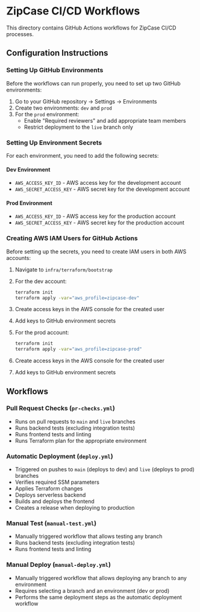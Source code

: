 # ZipCase CI/CD Workflows

This directory contains GitHub Actions workflows for ZipCase CI/CD processes.

## Configuration Instructions

### Setting Up GitHub Environments

Before the workflows can run properly, you need to set up two GitHub environments:

1. Go to your GitHub repository → Settings → Environments
2. Create two environments: `dev` and `prod`
3. For the `prod` environment:
   - Enable "Required reviewers" and add appropriate team members
   - Restrict deployment to the `live` branch only

### Setting Up Environment Secrets

For each environment, you need to add the following secrets:

#### Dev Environment
- `AWS_ACCESS_KEY_ID` - AWS access key for the development account
- `AWS_SECRET_ACCESS_KEY` - AWS secret key for the development account

#### Prod Environment
- `AWS_ACCESS_KEY_ID` - AWS access key for the production account
- `AWS_SECRET_ACCESS_KEY` - AWS secret key for the production account

### Creating AWS IAM Users for GitHub Actions

Before setting up the secrets, you need to create IAM users in both AWS accounts:

1. Navigate to `infra/terraform/bootstrap`
2. For the dev account:
   ```bash
   terraform init
   terraform apply -var="aws_profile=zipcase-dev"
   ```
3. Create access keys in the AWS console for the created user
4. Add keys to GitHub environment secrets

5. For the prod account:
   ```bash
   terraform init
   terraform apply -var="aws_profile=zipcase-prod"
   ```
6. Create access keys in the AWS console for the created user
7. Add keys to GitHub environment secrets

## Workflows

### Pull Request Checks (`pr-checks.yml`)
- Runs on pull requests to `main` and `live` branches
- Runs backend tests (excluding integration tests)
- Runs frontend tests and linting
- Runs Terraform plan for the appropriate environment

### Automatic Deployment (`deploy.yml`)
- Triggered on pushes to `main` (deploys to dev) and `live` (deploys to prod) branches
- Verifies required SSM parameters
- Applies Terraform changes
- Deploys serverless backend
- Builds and deploys the frontend
- Creates a release when deploying to production

### Manual Test (`manual-test.yml`)
- Manually triggered workflow that allows testing any branch
- Runs backend tests (excluding integration tests)
- Runs frontend tests and linting

### Manual Deploy (`manual-deploy.yml`)
- Manually triggered workflow that allows deploying any branch to any environment
- Requires selecting a branch and an environment (dev or prod)
- Performs the same deployment steps as the automatic deployment workflow
